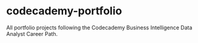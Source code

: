 # codecademy-portfolio
All portfolio projects following the Codecademy Business Intelligence Data Analyst Career Path.
